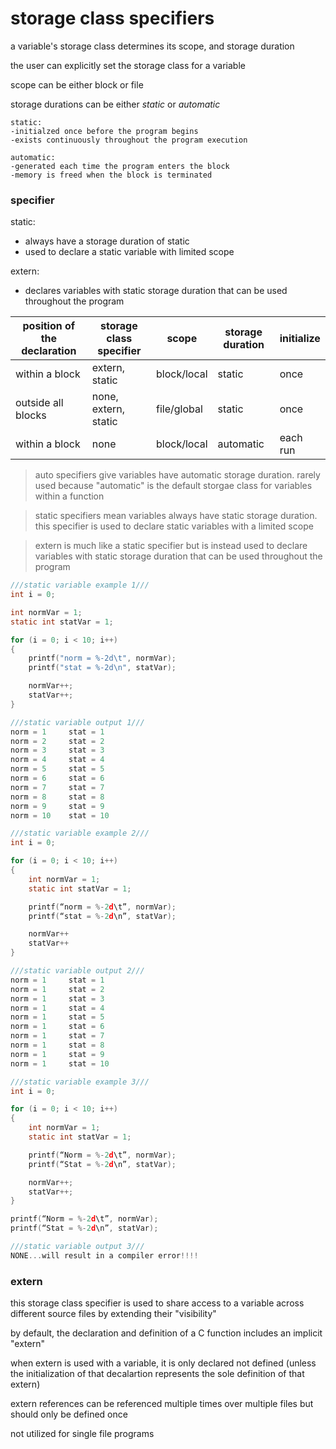 # storage class specifiers
a variable's storage class determines its scope, and storage duration

the user can explicitly set the storage class for a variable

scope can be either block or file

storage durations can be either *static* or *automatic*
    
    static: 
    -initialzed once before the program begins
    -exists continuously throughout the program execution
    
    automatic:
    -generated each time the program enters the block
    -memory is freed when the block is terminated

### specifier
static:
- always have a storage duration of static
- used to declare a static variable with limited scope

extern:
- declares variables with static storage duration that can be used throughout the program

|position of the declaration|storage class specifier|scope|storage duration|initialize|
|---|---|---|---|---|
|within a block|extern, static|block/local|static|once|
|outside all blocks|none, extern, static|file/global|static|once|
|within a block|none|block/local|automatic|each run|

>auto specifiers give variables have automatic storage duration. rarely used because "automatic" is the default storgae class for variables within a function

>static specifiers mean variables always have static storage duration. this specifier is used to declare static variables with a limited scope

>extern is much like a static specifier but is instead used to declare variables with static storage duration that can be used throughout the program

```c
///static variable example 1///
int i = 0;

int normVar = 1;
static int statVar = 1;

for (i = 0; i < 10; i++)
{
    printf("norm = %-2d\t", normVar);
    printf("stat = %-2d\n", statVar);

    normVar++;
    statVar++;
}

///static variable output 1///
norm = 1     stat = 1
norm = 2     stat = 2
norm = 3     stat = 3
norm = 4     stat = 4
norm = 5     stat = 5
norm = 6     stat = 6
norm = 7     stat = 7
norm = 8     stat = 8
norm = 9     stat = 9
norm = 10    stat = 10

///static variable example 2///
int i = 0;

for (i = 0; i < 10; i++)
{
    int normVar = 1;
    static int statVar = 1;

    printf(“norm = %-2d\t”, normVar);
    printf(“stat = %-2d\n”, statVar);

    normVar++
    statVar++
}

///static variable output 2///
norm = 1     stat = 1
norm = 1     stat = 2
norm = 1     stat = 3
norm = 1     stat = 4
norm = 1     stat = 5
norm = 1     stat = 6
norm = 1     stat = 7
norm = 1     stat = 8
norm = 1     stat = 9
norm = 1     stat = 10

///static variable example 3///
int i = 0;

for (i = 0; i < 10; i++)
{
    int normVar = 1;
    static int statVar = 1;

    printf(“Norm = %-2d\t”, normVar);
    printf(“Stat = %-2d\n”, statVar);

    normVar++;
    statVar++;
}

printf(“Norm = %-2d\t”, normVar);
printf(“Stat = %-2d\n”, statVar);    

///static variable output 3///
NONE...will result in a compiler error!!!!
```
### extern

this storage class specifier is used to share access to a variable across different source files by extending their "visibility"

by default, the declaration and definition of a C function includes an implicit "extern"

when extern is used with a variable, it is only declared not defined (unless the initialization of that decalartion represents the sole definition of that extern)

extern references can be referenced multiple times over multiple files but should only be defined once

not utilized for single file programs

